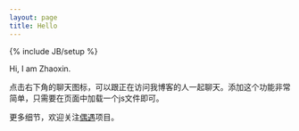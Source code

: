 ```yaml
---
layout: page
title: Hello
---
```

{% include JB/setup %}

Hi, I am Zhaoxin.  
  





点击右下角的聊天图标，可以跟正在访问我博客的人一起聊天。添加这个功能非常简单，只需要在页面中加载一个js文件即可。  
  


更多细节，欢迎关注[偶遇](http://xpro.im/)项目。
